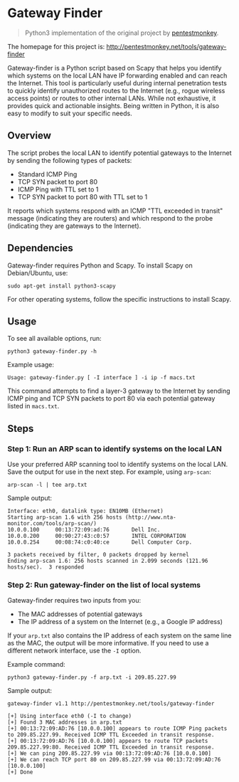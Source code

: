 # Gateway Finder

> Python3 implementation of the original project by [pentestmonkey](https://github.com/pentestmonkey).

The homepage for this project is:
http://pentestmonkey.net/tools/gateway-finder

Gateway-finder is a Python script based on Scapy that helps you identify which systems on the local LAN have IP forwarding enabled and can reach the Internet. This tool is particularly useful during internal penetration tests to quickly identify unauthorized routes to the Internet (e.g., rogue wireless access points) or routes to other internal LANs. While not exhaustive, it provides quick and actionable insights. Being written in Python, it is also easy to modify to suit your specific needs.

## Overview

The script probes the local LAN to identify potential gateways to the Internet by sending the following types of packets:

* Standard ICMP Ping
* TCP SYN packet to port 80
* ICMP Ping with TTL set to 1
* TCP SYN packet to port 80 with TTL set to 1

It reports which systems respond with an ICMP "TTL exceeded in transit" message (indicating they are routers) and which respond to the probe (indicating they are gateways to the Internet).

## Dependencies

Gateway-finder requires Python and Scapy. To install Scapy on Debian/Ubuntu, use:

```shell
sudo apt-get install python3-scapy
```

For other operating systems, follow the specific instructions to install Scapy.

## Usage

To see all available options, run:

```shell
python3 gateway-finder.py -h
```

Example usage:

```shell
Usage: gateway-finder.py [ -I interface ] -i ip -f macs.txt
```

This command attempts to find a layer-3 gateway to the Internet by sending ICMP ping and TCP SYN packets to port 80 via each potential gateway listed in `macs.txt`.

## Steps

### Step 1: Run an ARP scan to identify systems on the local LAN

Use your preferred ARP scanning tool to identify systems on the local LAN. Save the output for use in the next step. For example, using `arp-scan`:

```shell
arp-scan -l | tee arp.txt
```

Sample output:

```shell
Interface: eth0, datalink type: EN10MB (Ethernet)
Starting arp-scan 1.6 with 256 hosts (http://www.nta-monitor.com/tools/arp-scan/)
10.0.0.100     00:13:72:09:ad:76       Dell Inc.
10.0.0.200     00:90:27:43:c0:57       INTEL CORPORATION
10.0.0.254     00:08:74:c0:40:ce       Dell Computer Corp.

3 packets received by filter, 0 packets dropped by kernel
Ending arp-scan 1.6: 256 hosts scanned in 2.099 seconds (121.96 hosts/sec).  3 responded
```

### Step 2: Run gateway-finder on the list of local systems

Gateway-finder requires two inputs from you:

* The MAC addresses of potential gateways
* The IP address of a system on the Internet (e.g., a Google IP address)

If your `arp.txt` also contains the IP address of each system on the same line as the MAC, the output will be more informative. If you need to use a different network interface, use the `-I` option.

Example command:

```shell
python3 gateway-finder.py -f arp.txt -i 209.85.227.99
```

Sample output:

```shell
gateway-finder v1.1 http://pentestmonkey.net/tools/gateway-finder

[+] Using interface eth0 (-I to change)
[+] Found 3 MAC addresses in arp.txt
[+] 00:13:72:09:AD:76 [10.0.0.100] appears to route ICMP Ping packets to 209.85.227.99. Received ICMP TTL Exceeded in transit response.
[+] 00:13:72:09:AD:76 [10.0.0.100] appears to route TCP packets 209.85.227.99:80. Received ICMP TTL Exceeded in transit response.
[+] We can ping 209.85.227.99 via 00:13:72:09:AD:76 [10.0.0.100]
[+] We can reach TCP port 80 on 209.85.227.99 via 00:13:72:09:AD:76 [10.0.0.100]
[+] Done
```
